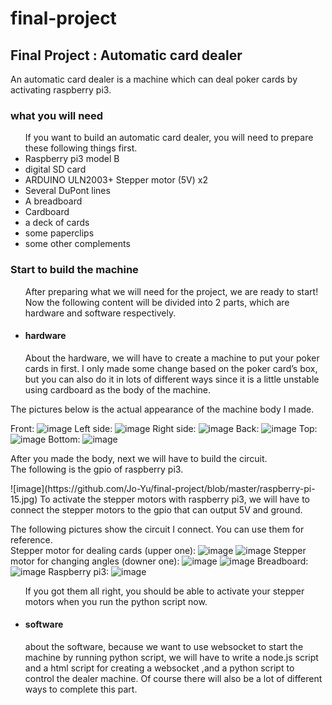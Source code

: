 # final-project
<h2>Final Project : Automatic card dealer </h2>
<p>An automatic card dealer is a machine which can deal poker cards by activating  raspberry pi3. </p>
<h3>what you will need</h3>
<ul>If you want to build an automatic card dealer, you will need to prepare these following things first.
	<li>Raspberry pi3 model B</li>
	<li>digital SD card</li>
	<li>ARDUINO ULN2003+ Stepper motor (5V) x2</li>
	<li>Several DuPont lines</li>
	<li>A breadboard</li>
	<li>Cardboard</li>
	<li>a deck of cards</li>
	<li>some paperclips</li>
	<li>some other complements</li>
</ul>
<h3>Start to build the machine</h3>
<ul>After preparing what we will need for the project, we are ready to start!</br>
Now the following content will be divided into 2 parts, which are hardware and software respectively.
  <li><h4>hardware</h4>
  	About the hardware, we will have to create a machine to put your poker cards in first. I only made some change based on the poker card’s box, but you can also do it in lots of different ways since it is a little unstable using cardboard as the body of the machine. </ul>
The pictures below is the actual appearance of the machine body I made.

Front:
 ![image](https://github.com/Jo-Yu/final-project/blob/master/IMG_9857.JPG)
Left side:
 ![image](https://github.com/Jo-Yu/final-project/blob/master/IMG_9858.JPG)
Right side:
 ![image](https://github.com/Jo-Yu/final-project/blob/master/IMG_9860.JPG)
Back:
 ![image](https://github.com/Jo-Yu/final-project/blob/master/IMG_9859.JPG)
Top:
 ![image](https://github.com/Jo-Yu/final-project/blob/master/IMG_9861.JPG)
Bottom:
 ![image](https://github.com/Jo-Yu/final-project/blob/master/IMG_9862.JPG)
 
<p> After you made the body, next we will have to build the circuit.</br>
The following is the gpio of raspberry pi3.</p>
![image](https://github.com/Jo-Yu/final-project/blob/master/raspberry-pi-15.jpg)
To activate the stepper motors with raspberry pi3, we will have to connect the stepper motors to the gpio that can output 5V and ground.</br>

The following pictures show the circuit I connect. You can use them for reference.</br>
Stepper motor for dealing cards (upper one):
![image](https://github.com/Jo-Yu/final-project/blob/master/IMG_9863.JPG)
![image](https://github.com/Jo-Yu/final-project/blob/master/IMG_9864.JPG)
Stepper motor for changing angles (downer one):
![image](https://github.com/Jo-Yu/final-project/blob/master/IMG_9865.JPG)
![image](https://github.com/Jo-Yu/final-project/blob/master/IMG_9866.JPG)
Breadboard:
![image](https://github.com/Jo-Yu/final-project/blob/master/IMG_9867.JPG)
Raspberry pi3:
![image](https://github.com/Jo-Yu/final-project/blob/master/IMG_9868.JPG)

<ul>If you got them all right, you should be able to activate your stepper motors when you run the python script now.
	<li><h4>software</h4></li>
about the software, because we want to use websocket to start the machine by running python script, we will have to write a node.js script and a html script for creating a websocket ,and a python script to control the dealer machine. Of course there will also be a lot of different ways to complete this part.
</ul>









